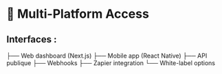 # 📱 Multi-Platform Access
## Interfaces :
├── Web dashboard (Next.js)
├── Mobile app (React Native)
├── API publique
├── Webhooks
├── Zapier integration
└── White-label options
